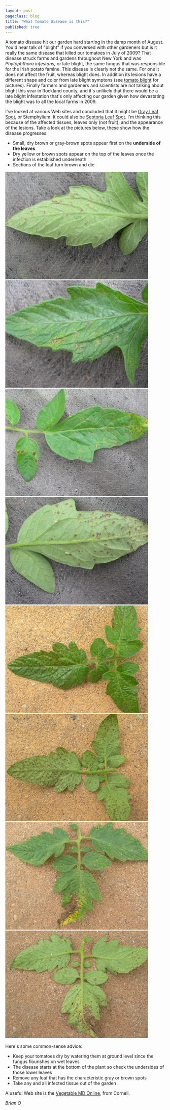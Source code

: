 ```yaml
---
layout: post
pageclass: blog
title: "What Tomato Disease is this?"
published: true
---
```


A tomato disease hit our garden hard starting in the damp month of August. You'd hear talk of "blight" if you conversed with other gardeners but is it really the same disease that killed our tomatoes in July of 2009? That disease struck farms and gardens throughout New York and was *Phytophthora infestans,* or late blight, the same fungus that was responsible for the Irish potato famine. This disease is clearly not the same. For one it does not affect the fruit, whereas blight does. In addition its lesions have a different shape and color from late blight symptons (see [tomato blight](http://organicgardening.about.com/b/2009/07/05/diagnosing-tomato-diseases-is-it-early-blight-late-blight-or-septoria.htm) for pictures). Finally farmers and gardeners and scientists are not talking about blight this year in Rockland county, and it's unlikely that there would be a late blight infestation that's only affecting our garden given how devastating the blight was to all the local farms in 2009.

I've looked at various Web sites and concluded that it might be [Gray Leaf Spot](http://aggie-horticulture.tamu.edu/publications/tomatoproblemsolver/leaf/gray_spot.html), or Stemphylium. It could also be [Septoria Leaf Spot](http://vegetablemdonline.ppath.cornell.edu/factsheets/Tomato_Septoria.htm). I'm thinking this because of the affected tissues, leaves only (not fruit), and the appearance of the lesions. Take a look at the pictures below, these show how the disease progresses:

- Small, dry brown or gray-brown spots appear first on the **underside of the leaves**
- Dry yellow or brown spots appear on the top of the leaves once the infection is established underneath
- Sections of the leaf turn brown and die


![Diseased leaf 1](/images/DSCN8049_large_450x337.jpg)
![Diseased leaf 2](/images/DSCN8053_large_450x337.jpg)
![Diseased leaf 3](/images/DSCN8059_large_450x337.jpg)  
![Diseased leaf 4](/images/DSCN8060_large_450x337.jpg)  
![Diseased leaf 5](/images/DSCN8063_large_450x337.jpg)  
![Diseased leaf 6](/images/DSCN8065_large_450x337.jpg)  
![Diseased leaf 7](/images/DSCN8067_large_450x337.jpg)
![Diseased leaf 8](/images/DSCN8068_large_450x337.jpg)

Here's some common-sense advice:

-   Keep your tomatoes dry by watering them at ground level since the fungus flourishes on wet leaves
-   The disease starts at the bottom of the plant so check the undersides of those lower leaves
-   Remove any leaf that has the characteristic gray or brown spots
-   Take any and all infected tissue out of the garden

A useful Web site is the [Vegetable MD Online](http://vegetablemdonline.ppath.cornell.edu/DiagnosticKeys/TomLeaf/TomLeafKey.html), from Cornell.


*Brian O*
